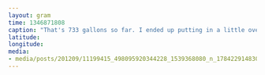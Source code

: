 ```yaml
---
layout: gram
time: 1346871808
caption: "That's 733 gallons so far. I ended up putting in a little over 1600."
latitude: 
longitude: 
media:
- media/posts/201209/11199415_498095920344228_1539368080_n_17842291483000351.jpg
---
```

